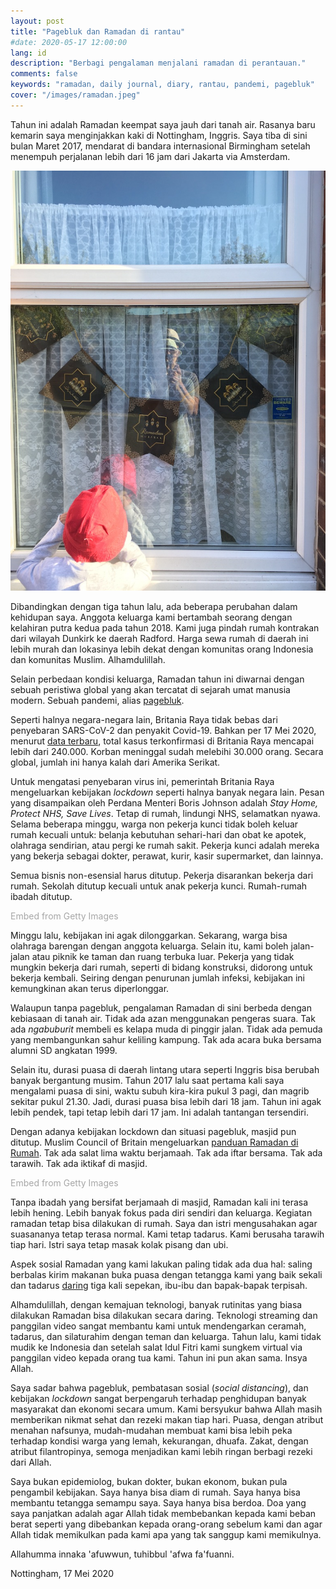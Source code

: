 ```yaml
---
layout: post
title: "Pagebluk dan Ramadan di rantau"
#date: 2020-05-17 12:00:00
lang: id
description: "Berbagi pengalaman menjalani ramadan di perantauan."
comments: false
keywords: "ramadan, daily journal, diary, rantau, pandemi, pagebluk"
cover: "/images/ramadan.jpeg"
---
```


Tahun ini adalah Ramadan keempat saya jauh dari tanah air. Rasanya baru kemarin saya menginjakkan kaki di Nottingham, Inggris. Saya tiba di sini bulan Maret 2017, mendarat di bandara internasional Birmingham setelah menempuh perjalanan lebih dari 16 jam dari Jakarta via Amsterdam.

<img src="/images/ramadan.jpeg" alt="Seorang anak melihat jendela bertuliskan Ramadan Mubarak">

Dibandingkan dengan tiga tahun lalu, ada beberapa perubahan dalam kehidupan saya. Anggota keluarga kami bertambah seorang dengan kelahiran putra kedua pada tahun 2018. Kami juga pindah rumah kontrakan dari wilayah Dunkirk ke daerah Radford. Harga sewa rumah di daerah ini lebih murah dan lokasinya lebih dekat dengan komunitas orang Indonesia dan komunitas Muslim. Alhamdulillah.

Selain perbedaan kondisi keluarga, Ramadan tahun ini diwarnai dengan sebuah peristiwa global yang akan tercatat di sejarah umat manusia modern. Sebuah pandemi, alias [pagebluk](https://kbbi.web.id/pagebluk). 

Seperti halnya negara-negara lain, Britania Raya tidak bebas dari penyebaran SARS-CoV-2 dan penyakit Covid-19. Bahkan per 17 Mei 2020, menurut [data terbaru](https://ourworldindata.org/coronavirus-uk?country=GBR), total kasus terkonfirmasi di Britania Raya mencapai lebih dari 240.000. Korban meninggal sudah melebihi 30.000 orang. Secara global, jumlah ini hanya kalah dari Amerika Serikat. 

Untuk mengatasi penyebaran virus ini, pemerintah Britania Raya mengeluarkan kebijakan _lockdown_ seperti halnya banyak negara lain. Pesan yang disampaikan oleh Perdana Menteri Boris Johnson adalah _Stay Home, Protect NHS, Save Lives_. Tetap di rumah, lindungi NHS, selamatkan nyawa. Selama beberapa minggu, warga non pekerja kunci tidak boleh keluar rumah kecuali untuk: belanja kebutuhan sehari-hari dan obat ke apotek, olahraga sendirian, atau pergi ke rumah sakit. Pekerja kunci adalah mereka yang bekerja sebagai dokter, perawat, kurir, kasir supermarket, dan lainnya.

Semua bisnis non-esensial harus ditutup. Pekerja disarankan bekerja dari rumah. Sekolah ditutup kecuali untuk anak pekerja kunci. Rumah-rumah ibadah ditutup.

<a id='f7aFP3C2TPB8RgYEBl7bgA' class='gie-single' href='http://www.gettyimages.co.uk/detail/1220985667' target='_blank' style='color:#a7a7a7;text-decoration:none;font-weight:normal !important;border:none;display:inline-block;'>Embed from Getty Images</a><script>window.gie=window.gie||function(c){(gie.q=gie.q||[]).push(c)};gie(function(){gie.widgets.load({id:'f7aFP3C2TPB8RgYEBl7bgA',sig:'u918gmztzGV15dsvRRis040CJyeySwjA1XXSELGu8MI=',w:'396px',h:'594px',items:'1220985667',caption: true ,tld:'co.uk',is360: false })});</script><script src='//embed-cdn.gettyimages.com/widgets.js' charset='utf-8' async></script>

Minggu lalu, kebijakan ini agak dilonggarkan. Sekarang, warga bisa olahraga barengan dengan anggota keluarga. Selain itu, kami boleh jalan-jalan atau piknik ke taman dan ruang terbuka luar. Pekerja yang tidak mungkin bekerja dari rumah, seperti di bidang konstruksi, didorong untuk bekerja kembali. Seiring dengan penurunan jumlah infeksi, kebijakan ini kemungkinan akan terus diperlonggar.

Walaupun tanpa pagebluk, pengalaman Ramadan di sini berbeda dengan kebiasaan di tanah air. Tidak ada azan menggunakan pengeras suara. Tak ada _ngabuburit_ membeli es kelapa muda di pinggir jalan. Tidak ada pemuda yang membangunkan sahur keliling kampung. Tak ada acara buka bersama alumni SD angkatan 1999.

Selain itu, durasi puasa di daerah lintang utara seperti Inggris bisa berubah banyak bergantung musim. Tahun 2017 lalu saat pertama kali saya mengalami puasa di sini, waktu subuh kira-kira pukul 3 pagi, dan magrib sekitar pukul 21.30. Jadi, durasi puasa bisa lebih dari 18 jam. Tahun ini agak lebih pendek, tapi tetap lebih dari 17 jam. Ini adalah tantangan tersendiri.

Dengan adanya kebijakan lockdown dan situasi pagebluk, masjid pun ditutup. Muslim Council of Britain mengeluarkan [panduan Ramadan di Rumah](https://mcb.org.uk/general/ramadan2020_guidance/). Tak ada salat lima waktu berjamaah. Tak ada iftar bersama. Tak ada tarawih. Tak ada iktikaf di masjid.

<a id='2ONl27TnQx5iyl0ZbHAf6g' class='gie-single' href='http://www.gettyimages.co.uk/detail/1220774133' target='_blank' style='color:#a7a7a7;text-decoration:none;font-weight:normal !important;border:none;display:inline-block;'>Embed from Getty Images</a><script>window.gie=window.gie||function(c){(gie.q=gie.q||[]).push(c)};gie(function(){gie.widgets.load({id:'2ONl27TnQx5iyl0ZbHAf6g',sig:'7QiCFkM259HuUHmcsRohfI9ob3UasYTizcQPQbBGbSM=',w:'430px',h:'594px',items:'1220774133',caption: true ,tld:'co.uk',is360: false })});</script><script src='//embed-cdn.gettyimages.com/widgets.js' charset='utf-8' async></script>

Tanpa ibadah yang bersifat berjamaah di masjid, Ramadan kali ini terasa lebih hening. Lebih banyak fokus pada diri sendiri dan keluarga. Kegiatan ramadan tetap bisa dilakukan di rumah. Saya dan istri mengusahakan agar suasananya tetap terasa normal. Kami tetap tadarus. Kami berusaha tarawih tiap hari. Istri saya tetap masak kolak pisang dan ubi.

Aspek sosial Ramadan yang kami lakukan paling tidak ada dua hal: saling berbalas kirim makanan buka puasa dengan tetangga kami yang baik sekali dan tadarus [daring](https://kbbi.web.id/daring) tiga kali sepekan, ibu-ibu dan bapak-bapak terpisah.

Alhamdulillah, dengan kemajuan teknologi, banyak rutinitas yang biasa dilakukan Ramadan bisa dilakukan secara daring. Teknologi streaming dan panggilan video sangat membantu kami untuk mendengarkan ceramah, tadarus, dan silaturahim dengan teman dan keluarga. Tahun lalu, kami tidak mudik ke Indonesia dan setelah salat Idul Fitri kami sungkem virtual via panggilan video kepada orang tua kami. Tahun ini pun akan sama. Insya Allah.

Saya sadar bahwa pagebluk, pembatasan sosial (_social distancing_), dan kebijakan _lockdown_ sangat berpengaruh terhadap penghidupan banyak masyarakat dan ekonomi secara umum. Kami bersyukur bahwa Allah masih memberikan nikmat sehat dan rezeki makan tiap hari. Puasa, dengan atribut menahan nafsunya, mudah-mudahan membuat kami bisa lebih peka terhadap kondisi warga yang lemah, kekurangan, dhuafa. Zakat, dengan atribut filantropinya, semoga menjadikan kami lebih ringan berbagi rezeki dari Allah. 

Saya bukan epidemiolog, bukan dokter, bukan ekonom, bukan pula pengambil kebijakan. Saya hanya bisa diam di rumah. Saya hanya bisa membantu tetangga semampu saya. Saya hanya bisa berdoa. Doa yang saya panjatkan adalah agar Allah tidak membebankan kepada kami beban berat seperti yang dibebankan kepada orang-orang sebelum kami dan agar Allah tidak memikulkan pada kami apa yang tak sanggup kami memikulnya.

Allahumma innaka 'afuwwun, tuhibbul 'afwa fa'fuanni.



Nottingham, 17 Mei 2020

